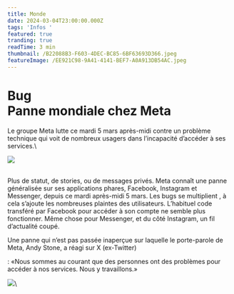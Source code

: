 ```yaml
---
title: Monde
date: 2024-03-04T23:00:00.000Z
tags: 'Infos '
featured: true
tranding: true
readTime: 3 min
thumbnail: /B22088B3-F603-4DEC-BC85-6BF63693D366.jpeg
featureImage: /EE921C98-9A41-4141-BEF7-A0A913DB54AC.jpeg
---
```


**Bug**\
Panne mondiale chez Meta
========================

Le groupe Meta lutte ce mardi 5 mars après-midi contre un problème technique qui voit de nombreux usagers dans l’incapacité d’accéder à ses services.\\

![](/3CC8F645-73BF-4EC6-95DF-1D6B885595D3.jpeg)

\
Plus de statut, de stories, ou de messages privés. Meta connaît une panne généralisée sur ses applications phares, Facebook, Instagram et Messenger, depuis ce mardi après-midi 5 mars. Les bugs se multiplient , à cela s’ajoute les nombreuses plaintes des utilisateurs. L’habituel code transféré par Facebook pour accéder à son compte ne semble plus fonctionner.  Même chose pour Messenger, et du côté Instagram, un fil d’actualité coupé.

Une panne qui n’est pas passée inaperçue sur laquelle le porte-parole de Meta, Andy Stone, a réagi sur X (ex-Twitter)

: «Nous sommes au courant que des personnes ont des problèmes pour accéder à nos services. Nous y travaillons.»

![](/FC292C01-70FE-4AD7-92BA-98CC8C86967B.jpeg)\
